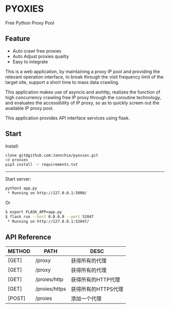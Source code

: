 # PYOXIES

Free Python Proxy Pool

## Feature

- Auto crawl free proxies
- Auto Adjust proxies quailty
- Easy to integrate

This is a web application, by maintaining a proxy IP pool and providing the relevant operation interface, to break through the visit frequency limit of the target site, support a short time to mass data crawling.

This application makes use of asyncio and aiohttp, realizes the function of high concurrency crawling free IP proxy through the coroutine technology, and evaluates the accessibility of IP proxy, so as to quickly screen out the available IP proxy pool.

This application provides API interface services using flask.

## Start

Install:

``` bash
clone git@github.com:Jannchie/pyoxies.git
cd proxies
pip3 install -r requirements.txt
```

---

Start server:

``` bash
python3 app.py
 * Running on http://127.0.0.1:5000/
```

Or

``` bash
$ export FLASK_APP=app.py
$ flask run --host 0.0.0.0 --port 52047
 * Running on http://127.0.0.1:52047/
```

## API Reference

| METHOD | PATH          | DESC                |
| ------ | ------------- | ------------------- |
| [GET]  | /proxy        | 获得所有的代理      |
| [GET]  | /proxy        | 获得所有的代理      |
| [GET]  | /proies/http  | 获得所有的HTTP代理  |
| [GET]  | /proies/https | 获得所有的HTTPS代理 |
| [POST] | /proies       | 添加一个代理        |
